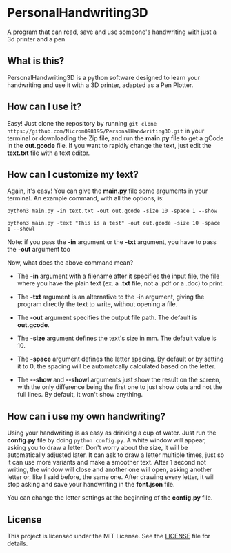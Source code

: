 # PersonalHandwriting3D
 A program that can read, save and use someone's handwriting with just a 3d printer and a pen

## What is this?
PersonalHandwriting3D is a python software designed to learn your handwriting and use it with a 3D printer, adapted as a Pen Plotter.

## How can I use it?

Easy! Just clone the repository by running `git clone https://github.com/Nicrom098195/PersonalHandwriting3D.git` in your terminal or downloading the Zip file, and run the **main.py** file to get a gCode in the **out.gcode** file.
If you want to rapidly change the text, just edit the **text.txt** file with a text editor.

## How can I customize my text?

Again, it's easy! You can give the **main.py** file some arguments in your terminal. An example command, with all the options, is:

`python3 main.py -in text.txt -out out.gcode -size 10 -space 1 --show`

`python3 main.py -text "This is a test" -out out.gcode -size 10 -space 1 --showl`

Note: if you pass the **-in** argument or the **-txt** argument, you have to pass the **-out** argument too

Now, what does the above command mean?

- The **-in** argument with a filename after it specifies the input file, the file where you have the plain text (ex. a **.txt** file, not a .pdf or a .doc) to print.

- The **-txt** argument is an alternative to the -in argument, giving the program directly the text to write, without opening a file.

- The **-out** argument specifies the output file path. The default is **out.gcode**.

- The **-size** argument defines the text's size in mm. The default value is 10.

- The **-space** argument defines the letter spacing. By default or by setting it to 0, the spacing will be automatcally calculated based on the letter.

- The **--show** and **--showl** arguments just show the result on the screen, with the only difference being the first one to just show dots and not the full lines. By default, it won't show anything.

## How can i use my own handwriting?

Using your handwriting is as easy as drinking a cup of water. Just run the **config.py** file by doing `python config.py`. A white window will appear, asking you to draw a letter. Don't worry about the size, it will be automatically adjusted later. It can ask to draw a letter multiple times, just so it can use more variants and make a smoother text. After 1 second not writing, the window will close and another one will open, asking another letter or, like I said before, the same one. After drawing every letter, it will stop asking and save your handwriting in the **font.json** file.

You can change the letter settings at the beginning of the **config.py** file.

## License
This project is licensed under the MIT License. See the [LICENSE](https://github.com/Nicrom098195/PersonalHandwriting3D/blob/main/LICENSE "LICENSE") file for details.